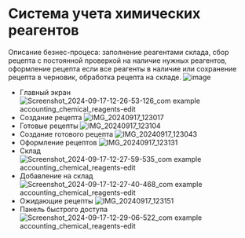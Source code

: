 # Система учета химических реагентов
Описание безнес-процеса: заполнение реагентами склада, сбор рецепта с постоянной проверкой на наличие нужных реагентов, оформление рецепта если все реагенты в наличие или сохранение рецепта в черновик, обработка рецепта на складе.
![image](https://github.com/WaG711/Accounting-Chemical-Reagents/assets/137266836/35de6af9-a5d8-4bbf-a8db-c490d26939fc)

- Главный экран
![Screenshot_2024-09-17-12-26-53-126_com example accounting_chemical_reagents-edit](https://github.com/user-attachments/assets/5e782421-8e2b-4e73-824b-876d39382cdc)
- Создание рецепта
![IMG_20240917_123017](https://github.com/user-attachments/assets/34f05aa4-cc52-48a9-9787-8b27de9475b7)
- Готовые рецепты
![IMG_20240917_123104](https://github.com/user-attachments/assets/d4c60370-109d-497b-b117-9bdd1b7589a1)
- Создание готового рецепта
![IMG_20240917_123043](https://github.com/user-attachments/assets/083d0091-c3ec-4675-9e06-c260d21524d5)
- Оформление рецептов
![IMG_20240917_123131](https://github.com/user-attachments/assets/8bea2fdf-7c79-4a67-ab40-6f6e7c82c829)
- Склад
![Screenshot_2024-09-17-12-27-59-535_com example accounting_chemical_reagents-edit](https://github.com/user-attachments/assets/f729df5a-a737-4642-a887-9d138f352069)
- Добавление на склад
![Screenshot_2024-09-17-12-27-40-468_com example accounting_chemical_reagents-edit](https://github.com/user-attachments/assets/12973f9b-416d-4e2e-a9c8-44a4873db09d)
- Ожидающие рецепты
![IMG_20240917_123151](https://github.com/user-attachments/assets/69b5102f-909b-4f20-94e9-8facc7f2c604)
- Панель быстрого доступа
![Screenshot_2024-09-17-12-29-06-522_com example accounting_chemical_reagents-edit](https://github.com/user-attachments/assets/8f2e4bdc-b868-4589-b393-ce0465164f3b)
